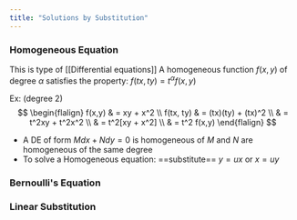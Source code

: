 ```yaml
---
title: "Solutions by Substitution"
---
```

### Homogeneous Equation
This is type of [[Differential equations]]
A homogeneous function $f(x,y)$ of degree $\alpha$ satisfies the property:
$f(tx, ty) = t^\alpha f(x,y)$

Ex: (degree 2)
$$
\begin{flalign} 
f(x,y) & = xy + x^2 \\  
f(tx, ty) & = (tx)(ty) + (tx)^2 \\
& = t^2xy + t^2x^2 \\
& = t^2[xy + x^2] \\
& = t^2 f(x,y)
\end{flalign}
$$
- A DE of form $Mdx +Ndy=0$ is homogeneous of $M$ and $N$ are homogeneous of the same degree
- To solve a Homogeneous equation: ==substitute== $y=ux$ or $x=uy$

### Bernoulli's Equation

### Linear Substitution